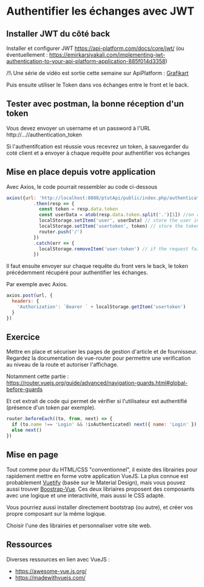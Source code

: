 # Authentifier les échanges avec JWT

## Installer JWT du côté back
Installer et configurer JWT https://api-platform.com/docs/core/jwt/ (ou éventuellement : https://emirkarsiyakali.com/implementing-jwt-authentication-to-your-api-platform-application-885f014d3358)

/!\ Une série de vidéo est sortie cette semaine sur ApiPlatform : [Grafikart](https://grafikart.fr/formations/api-plaform)

Puis ensuite utiliser le Token dans vos échanges entre le front et le back.

## Tester avec postman, la bonne réception d'un token

Vous devez envoyer un username et un password à l'URL http://...//authentication_token

Si l'authentifcation est réussie vous recevrez un token, à sauvegarder du coté client et a envoyer à chaque requête pour authentifier vos échanges

## Mise en place depuis votre application

Avec Axios, le code pourrait ressembler au code ci-dessous


```js
axios({url: 'http://localhost:8888/ptutApi/public/index.php/authentication_token', data: {username:username, password:password}, method: 'POST' }) //username et password proviennent du formulaire
          .then(resp => {
            const token = resp.data.token
            const userData = atob(resp.data.token.split('.')[1]) //on récupère les données de l'utilisateur, par défaut, login, rôles
            localStorage.setItem('user', userData) // store the user in localstorage
            localStorage.setItem('usertoken', token) // store the token in localstorage
            router.push('/')
          })
          .catch(err => {
            localStorage.removeItem('user-token') // if the request fails, remove any possible user token if possible
          })
```

Il faut ensuite envoyer sur chaque requête du front vers le back, le token précédemment récupéré pour authentifier les échanges.

Par exemple avec Axios.

```js
axios.post(url, {
  headers: {
    'Authorization': `Bearer ` + localStorage.getItem('usertoken')
  }
})
```

## Exercice

Mettre en place et sécuriser les pages de gestion d'article et de fournisseur.
Regardez la documentation de vue-router pour permettre une verification au niveau de la route et autoriser l'affichage.

Notamment cette partie : https://router.vuejs.org/guide/advanced/navigation-guards.html#global-before-guards

Et cet extrait de code qui permet de vérifier si l'utilisateur est authentifié (présence d'un token par exemple).

```js
router.beforeEach((to, from, next) => {
  if (to.name !== 'Login' && !isAuthenticated) next({ name: 'Login' })
  else next()
})
```

## Mise en page

Tout comme pour du HTML/CSS "conventionnel", il existe des librairies pour rapidement mettre en forme votre application VueJS. La plus connue est probablement [Vuetify](https://vuetifyjs.com/en/) (basée sur le Material Design), mais vous pouvez aussi trouver [Boostrap-Vue](https://bootstrap-vue.org/docs). Ces deux libriaires proposent des composants avec une logique et une interactivité, mais aussi le CSS adapté.

Vous pourriez aussi installer directement bootstrap (ou autre), et créer vos propre composant sur la même logique.

Choisir l'une des librairies et personnaliser votre site web.

## Ressources

Diverses ressources en lien avec VueJS :

* https://awesome-vue.js.org/
* https://madewithvuejs.com/

